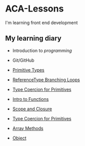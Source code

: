 # ACA-Lessons

I'm learning front end development

## My learning diary

- Introduction to _programming_

- Git/GitHub

- [Primitive Types](./Homeworks/PrimitiveTypes)

- [ReferenceType Branching Loops](./Homeworks/ReferenceType,Branching,Loops)

- [Type Coercion for Primitives](./Homeworks/TypeCoercionforPrimitives)

- [Intro to Functions](./Homeworks/IntroToFunctions)

- [Scope and Closure](./Homeworks/Closure)

- [Type Coercion for Primitives](./Homeworks/TypeCoercionforPrimitives)

- [Array Methods](./Homeworks/ArrayMethods)

- [Object](./Homeworks/Object)